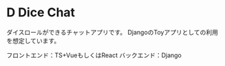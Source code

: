# D Dice Chat

ダイスロールができるチャットアプリです。
DjangoのToyアプリとしての利用を想定しています。

フロントエンド：TS+VueもしくはReact
バックエンド：Django